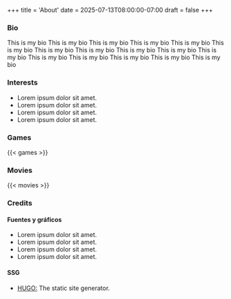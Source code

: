 +++
title = 'About'
date = 2025-07-13T08:00:00-07:00
draft = false
+++

### Bio

This is my bio This is my bio This is my bio This is my bio This is my bio This is my bio This is my bio This is my bio This is my bio This is my bio This is my bio This is my bio This is my bio This is my bio This is my bio This is my bio

### Interests

-   Lorem ipsum dolor sit amet.
-   Lorem ipsum dolor sit amet.
-   Lorem ipsum dolor sit amet.
-   Lorem ipsum dolor sit amet.

### Games

{{< games >}}

### Movies

{{< movies >}}

### Credits

#### Fuentes y gráficos

-   Lorem ipsum dolor sit amet.
-   Lorem ipsum dolor sit amet.
-   Lorem ipsum dolor sit amet.
-   Lorem ipsum dolor sit amet.

#### SSG

-   [HUGO:](/links) The static site generator.
